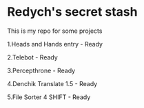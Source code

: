 # Redych's secret stash
This is my repo for some projects

1.Heads and Hands entry - Ready

2.Telebot - Ready

3.Percepthrone - Ready

4.Denchik Translate 1.5 - Ready

5.File Sorter 4 SHIFT - Ready
